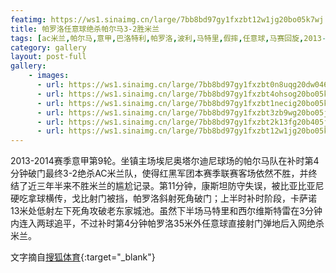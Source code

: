 ```yaml
---
featimg: https://ws1.sinaimg.cn/large/7bb8bd97gy1fxzbt12w1jg20bo05k7wj.gif
title: 帕罗洛任意球绝杀帕尔马3-2胜米兰
tags: [ac米兰,帕尔马,意甲,巴洛特利,帕罗洛,波利,马特里,假摔,任意球,马赛回旋,2013-2014]
category: gallery
layout: post-full
gallery:
    - images:
      - url: https://ws1.sinaimg.cn/large/7bb8bd97gy1fxzbt0n8uqg20dw046npe.gif
      - url: https://ws1.sinaimg.cn/large/7bb8bd97gy1fxzbt4ohsog20bo05ku0z.gif
      - url: https://ws1.sinaimg.cn/large/7bb8bd97gy1fxzbt1necig20bo05kb2b.gif
      - url: https://ws1.sinaimg.cn/large/7bb8bd97gy1fxzbt3zb9wg20bo05jhdv.gif
      - url: https://ws1.sinaimg.cn/large/7bb8bd97gy1fxzbt2k13fg20b405ju0z.gif
      - url: https://ws1.sinaimg.cn/large/7bb8bd97gy1fxzbt12w1jg20bo05k7wj.gif
---
```


2013-2014赛季意甲第9轮。坐镇主场埃尼奥塔尔迪尼球场的帕尔马队在补时第4分钟破门最终3-2绝杀AC米兰队，使得红黑军团本赛季联赛客场依然不胜，并终结了近三年半来不胜米兰的尴尬记录。第11分钟，康斯坦防守失误，被比亚比亚尼硬吃拿球横传，戈比射门被挡，帕罗洛斜射死角破门；上半时补时阶段，卡萨诺13米处低射左下死角攻破老东家城池。虽然下半场马特里和西尔维斯特雷在3分钟内连入两球追平，不过补时第4分钟帕罗洛35米外任意球直接射门弹地后入网绝杀米兰。

文字摘自[搜狐体育](http://sports.sohu.com/20131027/n389014448.shtml){:target="_blank"}
　　